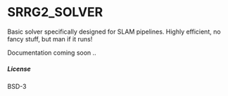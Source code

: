# SRRG2_SOLVER

Basic solver specifically designed for SLAM pipelines. Highly efficient, no fancy stuff, but man if it runs!

Documentation coming soon ..

##### License
BSD-3
